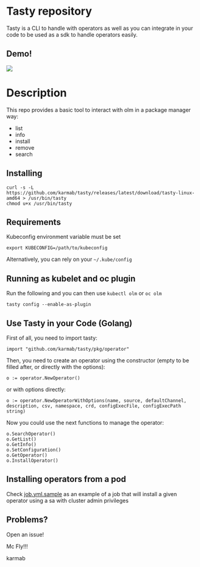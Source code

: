 # Tasty repository

Tasty is a CLI to handle with operators as well as you can integrate in your code to be used as a sdk to handle operators easily.

## Demo!

![](tasty.gif)

# Description

This repo provides a basic tool to interact with olm in a package manager way:

- list
- info
- install
- remove
- search

## Installing

```
curl -s -L https://github.com/karmab/tasty/releases/latest/download/tasty-linux-amd64 > /usr/bin/tasty
chmod u+x /usr/bin/tasty
```

## Requirements

Kubeconfig environment variable must be set

```
export KUBECONFIG=/path/to/kubeconfig
```

Alternatively, you can rely on your `~/.kube/config`

##  Running as kubelet and oc plugin

Run the following and you can then use `kubectl olm` or `oc olm`

```
tasty config --enable-as-plugin
```

## Use Tasty in your Code (Golang)

First of all, you need to import tasty:

```
import "github.com/karmab/tasty/pkg/operator"
```

Then, you need to create an operator using the constructor (empty to be filled after, or directly with the options):

```
o := operator.NewOperator()
```

or with options directly:

```
o := operator.NewOperatorWithOptions(name, source, defaultChannel, description, csv, namespace, crd, configExecFile, configExecPath string)
```

Now you could use the next functions to manage the operator:

```
o.SearchOperator()
o.GetList()
o.GetInfo()
o.SetConfiguration()
o.GetOperator()
o.InstallOperator()
```

## Installing operators from a pod

Check [job.yml.sample](job.yml.sample) as an example of a job that will install a given operator using a sa with cluster admin privileges

## Problems?

Open an issue!

Mc Fly!!!

karmab
